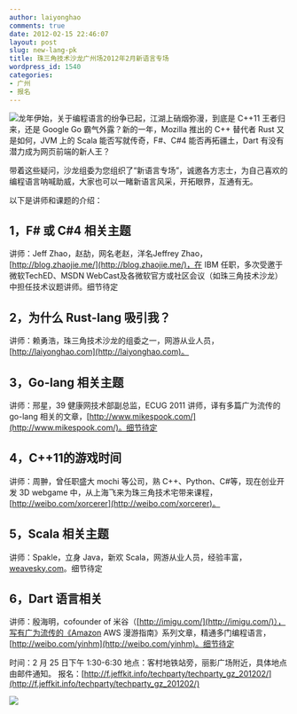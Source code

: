 ```yaml
---
author: laiyonghao
comments: true
date: 2012-02-15 22:46:07
layout: post
slug: new-lang-pk
title: 珠三角技术沙龙广州场2012年2月新语言专场
wordpress_id: 1540
categories:
- 广州
- 报名
---
```


[![](http://techparty.org/wp-content/uploads/2012/02/king_of_kings1.jpg)](http://techparty.org/wp-content/uploads/2012/02/king_of_kings1.jpg)龙年伊始，关于编程语言的纷争已起，江湖上硝烟弥漫，到底是 C++11 王者归来，还是 Google Go 霸气外露？新的一年，Mozilla 推出的 C++ 替代者 Rust 又是如何，JVM 上的 Scala 能否写就传奇，F#、C#4 能否再拓疆土，Dart 有没有潜力成为网页前端的新人王？

带着这些疑问，沙龙组委为您组织了“新语言专场”，诚邀各方志士，为自己喜欢的编程语言呐喊助威，大家也可以一睹新语言风采，开拓眼界，互通有无。

以下是讲师和课题的介绍：


## 1，F# 或 C#4 相关主题


讲师：Jeff Zhao，赵劼，网名老赵，洋名Jeffrey Zhao，[http://blog.zhaojie.me/](http://blog.zhaojie.me/)，在 IBM 任职，多次受邀于微软TechED、MSDN WebCast及各微软官方或社区会议（如珠三角技术沙龙）中担任技术议题讲师。细节待定


## 2，为什么 Rust-lang 吸引我？


讲师：赖勇浩，珠三角技术沙龙的组委之一，网游从业人员，[http://laiyonghao.com](http://laiyonghao.com)。


## 3，Go-lang 相关主题


讲师：邢星，39 健康网技术部副总监，ECUG 2011 讲师，译有多篇广为流传的 go-lang 相关的文章，[http://www.mikespook.com/](http://www.mikespook.com/)。细节待定


## 4，C++11的游戏时间


讲师：周翀，曾任职盛大 mochi 等公司，熟 C++、Python、C#等，现在创业开发 3D webgame 中，从上海飞来为珠三角技术宅带来课程，[http://weibo.com/xorcerer](http://weibo.com/xorcerer)。


## 5，Scala 相关主题


讲师：Spakle，立身 Java，新欢 Scala，网游从业人员，经验丰富，[weavesky.com](http://weavesky.com)。细节待定


## 6，Dart 语言相关


讲师：殷海明，cofounder of 米谷（[http://imigu.com/](http://imigu.com/)），写有广为流传的《Amazon AWS 漫游指南》系列文章，精通多门编程语言，[http://weibo.com/yinhm](http://weibo.com/yinhm)。细节待定

时间：2 月 25 日下午 1:30-6:30
地点：客村地铁站旁，丽影广场附近，具体地点由邮件通知。
报名：[http://f.jeffkit.info/techparty/techparty_gz_201202/](http://f.jeffkit.info/techparty/techparty_gz_201202/)

[![](http://techparty.org/wp-content/uploads/2012/02/prog-lang-image.jpeg)](http://techparty.org/wp-content/uploads/2012/02/prog-lang-image.jpeg)

